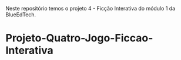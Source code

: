 Neste repositório temos o projeto 4 - Ficção Interativa do módulo 1 da BlueEdTech.
# Projeto-Quatro-Jogo-Ficcao-Interativa
